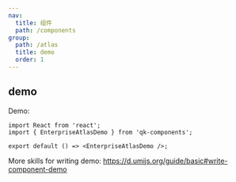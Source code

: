 ```yaml
---
nav:
  title: 组件
  path: /components
group:
  path: /atlas
  title: demo
  order: 1
---
```


## demo

Demo:

```tsx
import React from 'react';
import { EnterpriseAtlasDemo } from 'qk-components';

export default () => <EnterpriseAtlasDemo />;
```

More skills for writing demo: https://d.umijs.org/guide/basic#write-component-demo

